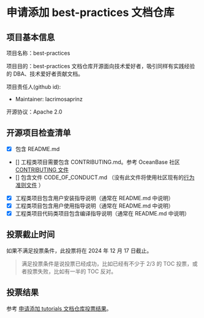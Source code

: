 # 申请添加 best-practices 文档仓库

## 项目基本信息

项目名称：best-practices 

项目目的：best-practices  文档仓库开源面向技术爱好者，吸引同样有实践经验的 DBA、技术爱好者贡献文档。

项目责任人(github id): 

- Maintainer: lacrimosaprinz

开源协议：Apache 2.0

## 开源项目检查清单

- [x] 包含 README.md
- [] 工程类项目需要包含 CONTRIBUTING.md。参考 OceanBase 社区 [CONTRIBUTING 文件](https://github.com/oceanbase/.github/blob/main/CONTRIBUTING.md)
- [] 包含文件 CODE_OF_CONDUCT.md （没有此文件将使用社区现有的[行为准则文件](https://github.com/oceanbase/.github/blob/main/CODE_OF_CONDUCT.md) ）
- [x] 工程类项目包含用户安装指导说明（通常在 README.md 中说明）
- [x] 工程类项目包含用户使用指导说明（通常在 README.md 中说明）
- [x] 工程类项目代码类项目包含编译指导说明（通常在 README.md 中说明）

## 投票截止时间

如果不满足投票条件，此投票将在 2024 年 12 月 17 日截止。

> 满足投票条件是说投票已经成功，比如已经有不少于 2/3 的 TOC 投票，或者投票失败，比如有一半的 TOC 反对。

## 投票结果

参考 [申请添加 tutorials 文档仓库投票结果](https://github.com/oceanbase/community/pull/25)。
